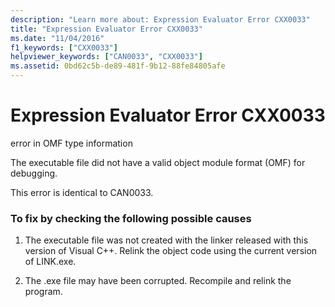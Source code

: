 ```yaml
---
description: "Learn more about: Expression Evaluator Error CXX0033"
title: "Expression Evaluator Error CXX0033"
ms.date: "11/04/2016"
f1_keywords: ["CXX0033"]
helpviewer_keywords: ["CAN0033", "CXX0033"]
ms.assetid: 0bd62c5b-de89-481f-9b12-88fe84805afe
---
```

# Expression Evaluator Error CXX0033

error in OMF type information

The executable file did not have a valid object module format (OMF) for debugging.

This error is identical to CAN0033.

### To fix by checking the following possible causes

1. The executable file was not created with the linker released with this version of Visual C++. Relink the object code using the current version of LINK.exe.

1. The .exe file may have been corrupted. Recompile and relink the program.
